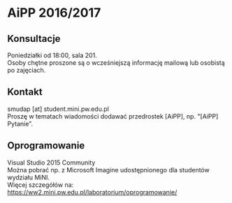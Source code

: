 # AiPP 2016/2017

## Konsultacje
Poniedziałki od 18:00, sala 201.  
Osoby chętne proszone są o wcześniejszą informację mailową lub osobistą po zajęciach.

## Kontakt
smudap [at] student.mini.pw.edu.pl  
Proszę w tematach wiadomości dodawać przedrostek [AiPP], np. "[AiPP] Pytanie".

## Oprogramowanie
Visual Studio 2015 Community  
Można pobrać np. z Microsoft Imagine udostępnionego dla studentów wydziału MiNI.  
Więcej szczegółów na: https://ww2.mini.pw.edu.pl/laboratorium/oprogramowanie/
